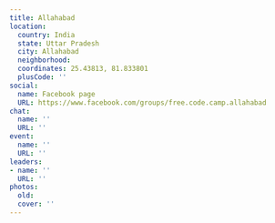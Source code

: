 ```yaml
---
title: Allahabad
location:
  country: India
  state: Uttar Pradesh
  city: Allahabad
  neighborhood: 
  coordinates: 25.43813, 81.833801
  plusCode: ''
social:
  name: Facebook page
  URL: https://www.facebook.com/groups/free.code.camp.allahabad
chat:
  name: ''
  URL: ''
event:
  name: ''
  URL: ''
leaders:
- name: ''
  URL: ''
photos:
  old: 
  cover: ''
---
```


